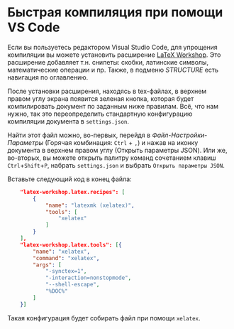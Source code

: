 # Быстрая компиляция при помощи VS Code

Если вы пользуетесь редактором Visual Studio Code, для упрощения компиляции вы можете установить расширение [LaTeX Workshop](https://marketplace.visualstudio.com/items?itemName=James-Yu.latex-workshop). Это расширение добавляет т.н. снипеты: скобки, латинские символы, математические операции и пр. Также, в подменю *STRUCTURE* есть навигация по оглавлению.

После установки расширения, находясь в tex-файлах, в верхнем правом углу экрана появится зеленая кнопка, которая будет компилировать документ по заданным ниже правилам. Всё, что нам нужно, так это переопределить стандартную конфигурацию компиляции документа в `settings.json`.

Найти этот файл можно, во-первых, перейдя в *Файл*-*Настройки*-*Параметры* (Горячая комбинация: `Ctrl` + `,`) и нажав на иконку документа в верхнем правом углу (Открыть параметры JSON). Или же, во-вторых, вы можете открыть палитру команд сочетанием клавиш `Ctrl`+`Shift`+`P`, набрать `settings.json` и выбрать `Открыть параметры JSON`. 

Вставьте следующий код в конец файла:


```json
    "latex-workshop.latex.recipes": [
        {
            "name": "latexmk (xelatex)",
            "tools": [
                "xelatex"
            ]
        }
    ],
    "latex-workshop.latex.tools": [{
        "name": "xelatex",
        "command": "xelatex",
        "args": [
            "-synctex=1",
            "-interaction=nonstopmode",
            "--shell-escape",
            "%DOC%"
        ]
    }]
```

Такая конфигурация будет собирать файл при помощи `xelatex`.

